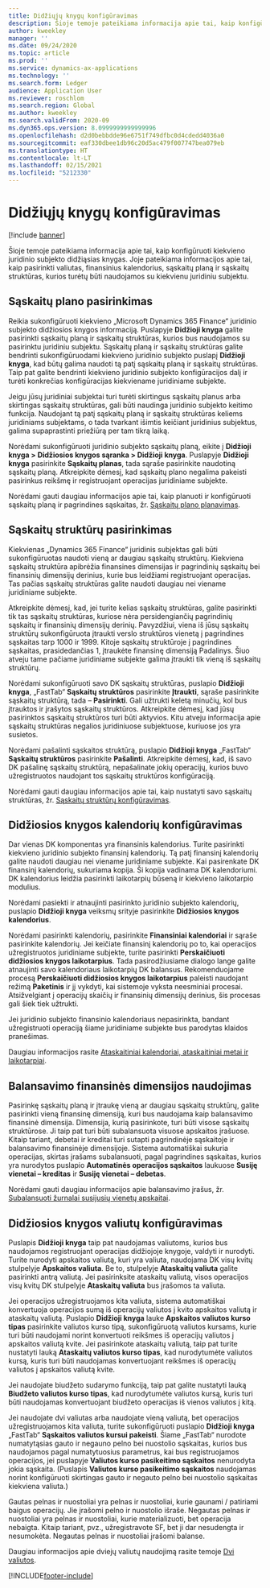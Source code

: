 ```yaml
---
title: Didžiųjų knygų konfigūravimas
description: Šioje temoje pateikiama informacija apie tai, kaip konfigūruoti kiekvieno juridinio subjekto didžiąsias knygas. Joje pateikiama informacijos apie tai, kaip pasirinkti valiutas, finansinius kalendorius, sąskaitų planą ir sąskaitų struktūras, kurios turėtų būti naudojamos su kiekvienu juridiniu subjektu.
author: kweekley
manager: ''
ms.date: 09/24/2020
ms.topic: article
ms.prod: ''
ms.service: dynamics-ax-applications
ms.technology: ''
ms.search.form: Ledger
audience: Application User
ms.reviewer: roschlom
ms.search.region: Global
ms.author: kweekley
ms.search.validFrom: 2020-09
ms.dyn365.ops.version: 8.0999999999999996
ms.openlocfilehash: d2d0bebbdde96e6751f749dfbc0d4cdedd4036a0
ms.sourcegitcommit: eaf330dbee1db96c20d5ac479f007747bea079eb
ms.translationtype: HT
ms.contentlocale: lt-LT
ms.lasthandoff: 02/15/2021
ms.locfileid: "5212330"
---
```

# <a name="configure-ledgers"></a>Didžiųjų knygų konfigūravimas

[!include [banner](../includes/banner.md)]

Šioje temoje pateikiama informacija apie tai, kaip konfigūruoti kiekvieno juridinio subjekto didžiąsias knygas. Joje pateikiama informacijos apie tai, kaip pasirinkti valiutas, finansinius kalendorius, sąskaitų planą ir sąskaitų struktūras, kurios turėtų būti naudojamos su kiekvienu juridiniu subjektu.

## <a name="selecting-the-chart-of-accounts"></a>Sąskaitų plano pasirinkimas

Reikia sukonfigūruoti kiekvieno „Microsoft Dynamics 365 Finance“ juridinio subjekto didžiosios knygos informaciją. Puslapyje **Didžioji knyga** galite pasirinkti sąskaitų planą ir sąskaitų struktūras, kurios bus naudojamos su pasirinktu juridiniu subjektu. Sąskaitų planą ir sąskaitų struktūras galite bendrinti sukonfigūruodami kiekvieno juridinio subjekto puslapį **Didžioji knyga**, kad būtų galima naudoti tą patį sąskaitų planą ir sąskaitų struktūras. Taip pat galite bendrinti kiekvieno juridinio subjekto konfigūracijos dalį ir turėti konkrečias konfigūracijas kiekviename juridiniame subjekte.

Jeigu jūsų juridiniai subjektai turi turėti skirtingus sąskaitų planus arba skirtingas sąskaitų struktūras, gali būti naudinga juridinio subjekto keitimo funkcija. Naudojant tą patį sąskaitų planą ir sąskaitų struktūras keliems juridiniams subjektams, o tada tvarkant išimtis keičiant juridinius subjektus, galima supaprastinti priežiūrą per tam tikrą laiką.

Norėdami sukonfigūruoti juridinio subjekto sąskaitų planą, eikite į **Didžioji knyga \> Didžiosios knygos sąranka \> Didžioji knyga**. Puslapyje **Didžioji knyga** pasirinkite **Sąskaitų planas**, tada sąraše pasirinkite naudotiną sąskaitų planą. Atkreipkite dėmesį, kad sąskaitų plano negalima pakeisti pasirinkus reikšmę ir registruojant operacijas juridiniame subjekte.

Norėdami gauti daugiau informacijos apie tai, kaip planuoti ir konfigūruoti sąskaitų planą ir pagrindines sąskaitas, žr. [Sąskaitų plano planavimas](plan-chart-of-accounts.md).

## <a name="selecting-account-structures"></a>Sąskaitų struktūrų pasirinkimas

Kiekvienas „Dynamics 365 Finance“ juridinis subjektas gali būti sukonfigūruotas naudoti vieną ar daugiau sąskaitų struktūrų. Kiekviena sąskaitų struktūra apibrėžia finansines dimensijas ir pagrindinių sąskaitų bei finansinių dimensijų derinius, kurie bus leidžiami registruojant operacijas. Tas pačias sąskaitų struktūras galite naudoti daugiau nei viename juridiniame subjekte.

Atkreipkite dėmesį, kad, jei turite kelias sąskaitų struktūras, galite pasirinkti tik tas sąskaitų struktūras, kuriose nėra persidengiančių pagrindinių sąskaitų ir finansinių dimensijų derinių. Pavyzdžiui, viena iš jūsų sąskaitų struktūrų sukonfigūruota įtraukti verslo struktūros vienetą į pagrindines sąskaitas tarp 1000 ir 1999. Kitoje sąskaitų struktūroje į pagrindines sąskaitas, prasidedančias 1, įtraukėte finansinę dimensiją Padalinys. Šiuo atveju tame pačiame juridiniame subjekte galima įtraukti tik vieną iš sąskaitų struktūrų.

Norėdami sukonfigūruoti savo DK sąskaitų struktūras, puslapio **Didžioji knyga**, „FastTab“ **Sąskaitų struktūros** pasirinkite **Įtraukti**, sąraše pasirinkite sąskaitų struktūrą, tada – **Pasirinkti**. Gali užtrukti keletą minučių, kol bus įtrauktos ir įrašytos sąskaitų struktūros. Atkreipkite dėmesį, kad jūsų pasirinktos sąskaitų struktūros turi būti aktyvios. Kitu atveju informacija apie sąskaitų struktūras negalios juridiniuose subjektuose, kuriuose jos yra susietos.

Norėdami pašalinti sąskaitos struktūrą, puslapio **Didžioji knyga** „FastTab“ **Sąskaitų struktūros** pasirinkite **Pašalinti**. Atkreipkite dėmesį, kad, iš savo DK pašalinę sąskaitų struktūrą, nepašalinate jokių operacijų, kurios buvo užregistruotos naudojant tos sąskaitų struktūros konfigūraciją.

Norėdami gauti daugiau informacijos apie tai, kaip nustatyti savo sąskaitų struktūras, žr. [Sąskaitų struktūrų konfigūravimas](configure-account-structures.md).

## <a name="configuring-calendars-for-the-ledger"></a>Didžiosios knygos kalendorių konfigūravimas

Dar vienas DK komponentas yra finansinis kalendorius. Turite pasirinkti kiekvieno juridinio subjekto finansinį kalendorių. Tą patį finansinį kalendorių galite naudoti daugiau nei viename juridiniame subjekte. Kai pasirenkate DK finansinį kalendorių, sukuriama kopija. Ši kopija vadinama DK kalendoriumi. DK kalendorius leidžia pasirinkti laikotarpių būseną ir kiekvieno laikotarpio modulius.

Norėdami pasiekti ir atnaujinti pasirinkto juridinio subjekto kalendorių, puslapio **Didžioji knyga** veiksmų srityje pasirinkite **Didžiosios knygos kalendorius**.

Norėdami pasirinkti kalendorių, pasirinkite **Finansiniai kalendoriai** ir sąraše pasirinkite kalendorių. Jei keičiate finansinį kalendorių po to, kai operacijos užregistruotos juridiniame subjekte, turite pasirinkti **Perskaičiuoti didžiosios knygos laikotarpius**. Tada pasirodžiusiame dialogo lange galite atnaujinti savo kalendoriaus laikotarpių DK balansus. Rekomenduojame procesą **Perskaičiuoti didžiosios knygos laikotarpius** paleisti naudojant režimą **Paketinis** ir jį vykdyti, kai sistemoje vyksta neesminiai procesai. Atsižvelgiant į operacijų skaičių ir finansinių dimensijų derinius, šis procesas gali šiek tiek užtrukti.

Jei juridinio subjekto finansinio kalendoriaus nepasirinkta, bandant užregistruoti operaciją šiame juridiniame subjekte bus parodytas klaidos pranešimas.

Daugiau informacijos rasite [Ataskaitiniai kalendoriai, ataskaitiniai metai ir laikotarpiai](../budgeting/fiscal-calendars-fiscal-years-periods.md).

## <a name="using-a-balancing-financial-dimension"></a>Balansavimo finansinės dimensijos naudojimas

Pasirinkę sąskaitų planą ir įtraukę vieną ar daugiau sąskaitų struktūrų, galite pasirinkti vieną finansinę dimensiją, kuri bus naudojama kaip balansavimo finansinė dimensija. Dimensija, kurią pasirinkote, turi būti visose sąskaitų struktūrose. Ji taip pat turi būti subalansuota visuose apskaitos įrašuose. Kitaip tariant, debetai ir kreditai turi sutapti pagrindinėje sąskaitoje ir balansavimo finansinėje dimensijoje. Sistema automatiškai sukuria operacijas, skirtas įrašams subalansuoti, pagal pagrindines sąskaitas, kurios yra nurodytos puslapio **Automatinės operacijos sąskaitos** laukuose **Susiję vienetai – kreditas** ir **Susiję vienetai – debetas**.

Norėdami gauti daugiau informacijos apie balansavimo įrašus, žr. [Subalansuoti žurnalai susijusių vienetų apskaitai](example-balanced-journals-interunit-accounting.md).

## <a name="configuring-currencies-for-the-ledger"></a>Didžiosios knygos valiutų konfigūravimas

Puslapis **Didžioji knyga** taip pat naudojamas valiutoms, kurios bus naudojamos registruojant operacijas didžiojoje knygoje, valdyti ir nurodyti. Turite nurodyti apskaitos valiutą, kuri yra valiuta, naudojama DK visų kvitų stulpelyje **Apskaitos valiuta**. Be to, stulpelyje **Ataskaitų valiuta** galite pasirinkti antrą valiutą. Jei pasirinksite ataskaitų valiutą, visos operacijos visų kvitų DK stulpelyje **Ataskaitų valiuta** bus įrašomos ta valiuta.

Jei operacijos užregistruojamos kita valiuta, sistema automatiškai konvertuoja operacijos sumą iš operacijų valiutos į kvito apskaitos valiutą ir ataskaitų valiutą. Puslapio **Didžioji knyga** lauke **Apskaitos valiutos kurso tipas** pasirinkite valiutos kurso tipą, sukonfigūruotą valiutos kursams, kurie turi būti naudojami norint konvertuoti reikšmes iš operacijų valiutos į apskaitos valiutą kvite. Jei pasirinkote ataskaitų valiutą, taip pat turite nustatyti lauką **Ataskaitų valiutos kurso tipas**, kad nurodytumėte valiutos kursą, kuris turi būti naudojamas konvertuojant reikšmes iš operacijų valiutos į apskaitos valiutą kvite.

Jei naudojate biudžeto sudarymo funkciją, taip pat galite nustatyti lauką **Biudžeto valiutos kurso tipas**, kad nurodytumėte valiutos kursą, kuris turi būti naudojamas konvertuojant biudžeto operacijas iš vienos valiutos į kitą.

Jei naudojate dvi valiutas arba naudojate vieną valiutą, bet operacijos užregistruojamos kita valiuta, turite sukonfigūruoti puslapio **Didžioji knyga** „FastTab“ **Sąskaitos valiutos kursui pakeisti**. Šiame „FastTab“ nurodote numatytąsias gauto ir negauno pelno bei nuostolio sąskaitas, kurios bus naudojamos pagal numatytuosius parametrus, kai bus registruojamos operacijos, jei puslapyje **Valiutos kurso pasikeitimo sąskaitos** nenurodyta jokia sąskaita. (Puslapis **Valiutos kurso pasikeitimo sąskaitos** naudojamas norint konfigūruoti skirtingas gauto ir negauto pelno bei nuostolio sąskaitas kiekviena valiuta.)

Gautas pelnas ir nuostoliai yra pelnas ir nuostoliai, kurie gaunami / patiriami baigus operacijų. Jie įrašomi pelno ir nuostolio išraše. Negautas pelnas ir nuostoliai yra pelnas ir nuostoliai, kurie materializuoti, bet operacija nebaigta. Kitaip tariant, pvz., užregistravote SF, bet ji dar nesudengta ir nesumokėta. Negautas pelnas ir nuostoliai įrašomi balanse.

Daugiau informacijos apie dviejų valiutų naudojimą rasite temoje [Dvi valiutos](dual-currency.md).


[!INCLUDE[footer-include](../../includes/footer-banner.md)]